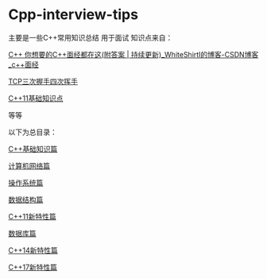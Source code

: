 # Cpp-interview-tips
主要是一些C++常用知识总结
用于面试
知识点来自：

[C++ 你想要的C++面经都在这(附答案 | 持续更新)_WhiteShirtI的博客-CSDN博客_c++面经 ](https://blog.csdn.net/qq_44443986/article/details/113823651)

[TCP三次握手四次挥手](https://blog.csdn.net/qq_44443986/article/details/115966274)

[C++11基础知识点](https://blog.csdn.net/qq_39344902/article/details/81591015)

等等


以下为总目录：

[C++基础知识篇](https://github.com/lunix555/Cpp-interview-tips/issues/1)

[计算机网络篇](https://github.com/lunix555/Cpp-interview-tips/issues/2)

[操作系统篇](https://github.com/lunix555/Cpp-interview-tips/issues/5)

[数据结构篇](https://github.com/lunix555/Cpp-interview-tips/issues/6)

[C++11新特性篇](https://github.com/lunix555/Cpp-interview-tips/issues/7)

[数据库篇](https://github.com/lunix555/Cpp-interview-tips/issues/8)

[C++14新特性篇](https://github.com/lunix555/Cpp-interview-tips/issues/9)

[C++17新特性篇](https://github.com/lunix555/Cpp-interview-tips/issues/10)
